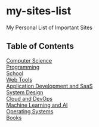# my-sites-list

My Personal List of Important Sites

## Table of Contents
[Computer Science](https://github.com/carlocayos/my-sites-list/wiki/Computer-Science)<br>
[Programming](https://github.com/carlocayos/my-sites-list/wiki/Programming)<br>
[School](https://github.com/carlocayos/my-sites-list/wiki/School)<br>
[Web Tools](https://github.com/carlocayos/my-sites-list/wiki/Web-Tools)<br>
[Application Development and SaaS](https://github.com/carlocayos/my-sites-list/wiki/Application-Development-and-SaaS)<br>
[System Design](https://github.com/carlocayos/my-sites-list/wiki/System-Design)<br>
[Cloud and DevOps](https://github.com/carlocayos/my-sites-list/wiki/Cloud-and-DevOps)<br>
[Machine Learning and AI](https://github.com/carlocayos/my-sites-list/wiki/Machine-Learning-and-AI)<br>
[Operating Systems](https://github.com/carlocayos/my-sites-list/wiki/Operating-Systems)<br>
[Books](https://github.com/carlocayos/my-sites-list/wiki/Books)<br>
